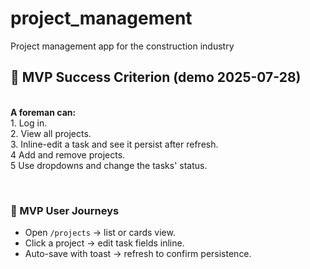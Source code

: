 # project_management
Project management app for the construction industry
<br>
## 🚀 MVP Success Criterion (demo 2025-07-28)
<br>**A foreman can:**<br>1. Log in.<br>2. View all projects.<br>3. Inline-edit a task and see it persist after refresh.<br>4 Add and remove projects.<br>5 Use dropdowns and change the tasks' status.

<br>

### 🚀 MVP User Journeys<br>
- Open `/projects` → list or cards view.<br>
- Click a project → edit task fields inline.<br>
- Auto-save with toast → refresh to confirm persistence.<br>
